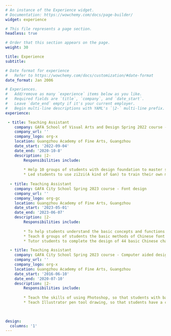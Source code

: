 ```yaml
---
# An instance of the Experience widget.
# Documentation: https://wowchemy.com/docs/page-builder/
widget: experience

# This file represents a page section.
headless: true

# Order that this section appears on the page.
weight: 30

title: Experience
subtitle:

# Date format for experience
#   Refer to https://wowchemy.com/docs/customization/#date-format
date_format: Jan 2006

# Experiences.
#   Add/remove as many `experience` items below as you like.
#   Required fields are `title`, `company`, and `date_start`.
#   Leave `date_end` empty if it's your current employer.
#   Begin multi-line descriptions with YAML's `|2-` multi-line prefix.
experience:

 - title: Teaching Assistant
    company: GAFA School of Visual Arts and Design Spring 2022 course - Font design  
    company_url: ''
    company_logo: org-x
    location: Guangzhou Academy of Fine Arts, Guangzhou
    date_start: '2022-09-04'
    date_end: '2020-10-8'
    description: |2-
        Responsibilities include:
        
        * Help 10 groups of students with design foundation to master six representative design techniques of Chinese font design, and choose one for font design.
        * Led students to use zi2zi(A kind of Gan) to train their own model to try Chinese font style transfer.
   
  - title: Teaching Assistant
    company: GAFA City School Spring 2023 course - Font design
    company_url: ''
    company_logo: org-gc
    location: Guangzhou Academy of Fine Arts, Guangzhou
    date_start: '2023-05-01'
    date_end: '2023-06-07'
    description: |2-
        Responsibilities include:
        
        * To help students understand the basic concepts and functions of font design
        * Teach 8 groups of students the basic methods of Chinese font design, and start from copying to innovation.
        * Tutor students to complete the design of 44 basic Chinese characters, and participate in the font design competition.

  - title: Teaching Assistant
    company: GAFA City School Spring 2023 course - Computer aided design
    company_url: ''
    company_logo: org-x
    location: Guangzhou Academy of Fine Arts, Guangzhou
    date_start: '2016-06-10'
    date_end: '2020-07-10'
    description: |2-
        Responsibilities include:
        
        * Teach the skills of using Photoshop, so that students with basic 0 have basic image processing ability.
        * Teach Illustrator pen tool drawing, so that students have a certain vector graphics drawing ability.

 
    
design:
  columns: '1'
---
```

